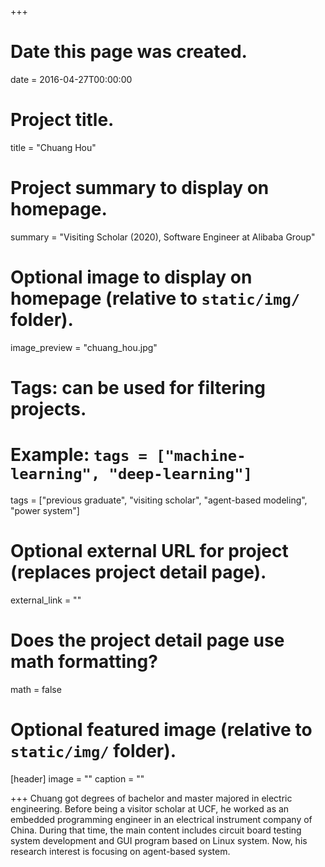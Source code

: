 +++
# Date this page was created.
date = 2016-04-27T00:00:00

# Project title.
title = "Chuang Hou"

# Project summary to display on homepage.
summary = "Visiting Scholar (2020), Software Engineer at Alibaba Group"

# Optional image to display on homepage (relative to `static/img/` folder).
image_preview = "chuang_hou.jpg"

# Tags: can be used for filtering projects.
# Example: `tags = ["machine-learning", "deep-learning"]`
tags = ["previous graduate", "visiting scholar", "agent-based modeling", "power system"]

# Optional external URL for project (replaces project detail page).
external_link = ""

# Does the project detail page use math formatting?
math = false

# Optional featured image (relative to `static/img/` folder).
[header]
image = ""
caption = ""

+++
Chuang got degrees of bachelor and master majored in electric engineering. Before being a visitor scholar at UCF, he worked as an embedded programming engineer in an electrical instrument company of China. During that time, the main content includes circuit board testing system development and GUI program based on Linux system. Now, his research interest is focusing on agent-based system.
